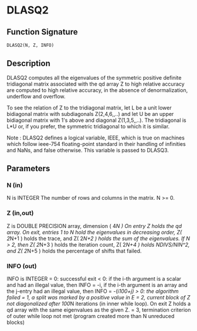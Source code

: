# DLASQ2

## Function Signature

```fortran
DLASQ2(N, Z, INFO)
```

## Description


 DLASQ2 computes all the eigenvalues of the symmetric positive
 definite tridiagonal matrix associated with the qd array Z to high
 relative accuracy are computed to high relative accuracy, in the
 absence of denormalization, underflow and overflow.

 To see the relation of Z to the tridiagonal matrix, let L be a
 unit lower bidiagonal matrix with subdiagonals Z(2,4,6,,..) and
 let U be an upper bidiagonal matrix with 1's above and diagonal
 Z(1,3,5,,..). The tridiagonal is L*U or, if you prefer, the
 symmetric tridiagonal to which it is similar.

 Note : DLASQ2 defines a logical variable, IEEE, which is true
 on machines which follow ieee-754 floating-point standard in their
 handling of infinities and NaNs, and false otherwise. This variable
 is passed to DLASQ3.

## Parameters

### N (in)

N is INTEGER The number of rows and columns in the matrix. N >= 0.

### Z (in,out)

Z is DOUBLE PRECISION array, dimension ( 4*N ) On entry Z holds the qd array. On exit, entries 1 to N hold the eigenvalues in decreasing order, Z( 2*N+1 ) holds the trace, and Z( 2*N+2 ) holds the sum of the eigenvalues. If N > 2, then Z( 2*N+3 ) holds the iteration count, Z( 2*N+4 ) holds NDIVS/NIN^2, and Z( 2*N+5 ) holds the percentage of shifts that failed.

### INFO (out)

INFO is INTEGER = 0: successful exit < 0: if the i-th argument is a scalar and had an illegal value, then INFO = -i, if the i-th argument is an array and the j-entry had an illegal value, then INFO = -(i*100+j) > 0: the algorithm failed = 1, a split was marked by a positive value in E = 2, current block of Z not diagonalized after 100*N iterations (in inner while loop). On exit Z holds a qd array with the same eigenvalues as the given Z. = 3, termination criterion of outer while loop not met (program created more than N unreduced blocks)

